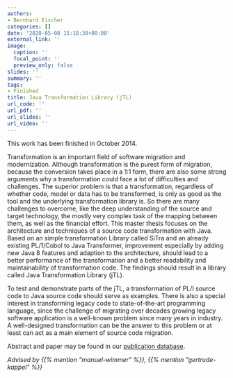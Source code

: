 ```yaml
---
authors:
- Bernhard Eischer
categories: []
date: '2020-05-08 15:18:30+00:00'
external_link: ''
image:
  caption: ''
  focal_point: ''
  preview_only: false
slides: ''
summary: ''
tags:
- Finished
title: Java Transformation Library (jTL)
url_code: ''
url_pdf: ''
url_slides: ''
url_video: ''
---
```


This work has been finished in October 2014.

Transformation is an important field of software migration and modernization. Although transformation is the purest form of migration, because the conversion takes place in a 1:1 form, there are also some strong arguments why a transformation could face a lot of difficulties and challenges. The superior problem is that a transformation, regardless of whether code, model or data has to be transformed, is only as good as the tool and the underlying transformation library is. So there are many challenges to overcome, like the deep understanding of the source and target technology, the mostly very complex task of the mapping between them, as well as the financial effort. This master thesis focuses on the architecture and techniques of a source code transformation with Java. Based on an simple transformation Library called SiTra and an already existing PL/1/Cobol to Java Transformer, improvement especially by adding new Java 8 features and adaption to the architecture, should lead to a better performance of the transformation and a better readability and maintainability of transformation code. The findings should result in a library called Java Transformation Library (jTL).

To test and demonstrate parts of the jTL, a transformation of PL/I source code to Java source code should serve as examples. There is also a special interest in transforming legacy code to state-of-the-art programming language, since the challenge of migrating over decades growing legacy software application is a well-known problem since many years in industry. A well-designed transformation can be the answer to this problem or at least can act as a main element of source code migration.

Abstract and paper may be found in our <a class="external" href="http://publik.tuwien.ac.at/showentry.php?ID=247865&amp;lang=2">publication database</a>.

*Advised by {{% mention "manuel-wimmer" %}}, {{% mention "gertrude-kappel" %}}*